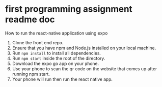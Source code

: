 # first programming assignment readme doc
How to run the react-native application using expo
1.	Clone the front end repo.
2.	Ensure that you have npm and Node.js installed on your local machine.
3.	Run `npm install` to install all dependencies.
4.	Run `npm start` inside the root of the directory.
5.	Download the expo go app on your phone. 
6.	Use your phone to scan the qr code on the website that comes up after running npm start.
7.	Your phone will run then run the react native app.

